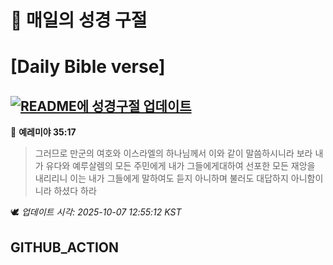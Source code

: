 # 🙏 매일의 성경 구절
# [Daily Bible verse]
## [![README에 성경구절 업데이트](https://github.com/DONGSUKA/first_test/actions/workflows/update-readme-bible.yml/badge.svg)](https://github.com/DONGSUKA/first_test/actions/workflows/update-readme-bible.yml)
<!-- START_BIBLE_VERSE -->
📖 **예레미야 35:17**
> 그러므로 만군의 여호와 이스라엘의 하나님께서 이와 같이 말씀하시니라 보라 내가 유다와 예루살렘의 모든 주민에게 내가 그들에게대하여 선포한 모든 재앙을 내리리니 이는 내가 그들에게 말하여도 듣지 아니하며 불러도 대답하지 아니함이니라 하셨다 하라

🕊️ _업데이트 시각: 2025-10-07 12:55:12 KST_
  <!-- END_BIBLE_VERSE -->
## GITHUB_ACTION
